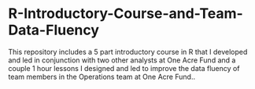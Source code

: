 # R-Introductory-Course-and-Team-Data-Fluency
This repository includes a 5 part introductory course in R that I developed and led in conjunction with two other analysts at One Acre Fund and a couple 1 hour lessons I designed and led to improve the data fluency of team members in the Operations team at One Acre Fund.. 
